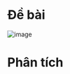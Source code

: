 # Đề bài
![image](https://github.com/VanHoang110802/Competitive_Programming/assets/108053955/e30c53af-36fb-4db0-a50f-a616160148cb)

# Phân tích
